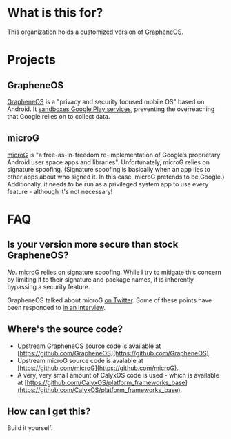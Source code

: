 # What is this for?
This organization holds a customized version of [GrapheneOS](https://grapheneos.org).

# Projects
## GrapheneOS
[GrapheneOS](https://grapheneos.org) is a "privacy and security focused mobile OS" based on Android. It [sandboxes Google Play services](https://grapheneos.org/usage#sandboxed-google-play), preventing the overreaching that Google relies on to collect data.

## microG
[microG](https://microg.org) is "a free-as-in-freedom re-implementation of Google’s proprietary Android user space apps and libraries". Unfortunately, microG relies on signature spoofing. (Signature spoofing is basically when an app lies to other apps about who signed it. In this case, microG pretends to be Google.) Additionally, it needs to be run as a privileged system app to use every feature - although it's not necessary!

# FAQ
## Is your version more secure than stock GrapheneOS?
*No.* [microG](https://microg.org) relies on signature spoofing. While I try to mitigate this concern by limiting it to their signature and package names, it is inherently bypassing a security feature.

GrapheneOS talked about microG [on Twitter](https://twitter.com/GrapheneOS/status/1437380576055541761). Some of these points have been responded to [in an interview](https://youtube.com/watch?v=8sfnzd_mTOQ).

## Where's the source code?
* Upstream GrapheneOS source code is available at [https://github.com/GrapheneOS](https://github.com/GrapheneOS).
* Upstream microG source code is avalable at [https://github.com/microG](https://github.com/microG).
* A very, very small amount of CalyxOS code is used - which is available at [https://github.com/CalyxOS/platform_frameworks_base](https://github.com/CalyxOS/platform_frameworks_base).

## How can I get this?
Build it yourself.
